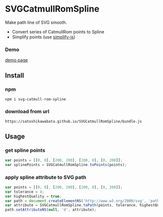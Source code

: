 
# SVGCatmullRomSpline
Make path line of SVG smooth.

- Convert series of CatmullRom points to Spline
- Simplify points (use [simplify-js](https://github.com/mourner/simplify-js))

### Demo
[demo page](https://satoshikawabata.github.io/SVGCatmullRomSpline/)

## Install
### npm
```
npm i svg-catmull-rom-spline
```

### download from url
```
https://satoshikawabata.github.io/SVGCatmullRomSpline/bundle.js
```

## Usage
### get spline points
```js
var points = [[0, 0], [200, 200], [200, 0], [0, 200]];
var splinePoints = SVGCatmullRomSpline.toPoints(points);
```

### apply spline attribute to SVG path
```js
var points = [[0, 0], [200, 200], [200, 0], [0, 200]];
var tolerance = 4;
var highestQuality = true;
var path = document.createElementNS('http://www.w3.org/2000/svg', 'path');
var attribute = SVGCatmullRomSpline.toPath(points, tolerance, highestQuality);
path.setAttributeNS(null, 'd', attribute);
```
